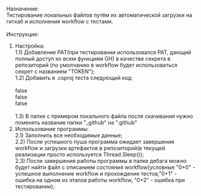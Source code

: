 Назначение:<br />
 Тестирование локальных файлов путём их автоматической загрузки на гитхаб и исполнения workflow с тестами. <br />
 <br />
Инструкция:<br />
 1) Настройка:<br />
   1.1) Добавление PAT(при тестировании использовался PAT, дающий полный доступ ко всем функциям GH) в качестве секрета в репозиторий (по умолчанию в workflow будет использоваться секрет с названием "TOKEN");<br />
   1.2) Добавить в .csproj теста следующий код:<br />
        <PropertyGroup><br />
          <GenerateAssemblyInfo>false</GenerateAssemblyInfo><br />
          <GenerateTargetFrameworkAttribute>false</GenerateTargetFrameworkAttribute><br />
          <GenerateProgramFile>false</GenerateProgramFile><br />
        </PropertyGroup><br />
    1.3) В папке с примером локального файла после скачивания нужно поменять название папки "_github" на ".github" <br />
 2) Использование программы:<br />
    2.1) Заполнить все необходимые данные;<br />
    2.2) После успешного пуша программа ожидает завершения workflow и загрузки артефактов в репозиторий(в текущей реализации просто используется Thread.Sleep());<br />
    2.3) После завершения работы программы в папке дебага можно будет найти файл с описанием состояния workflow(условные "0+0" - успешное выполнение workflow и прохождение  тестов,"0+1" - ошибка на одном из этапов работы workflow, "0+2" - ошибка при тестировании); <br />
